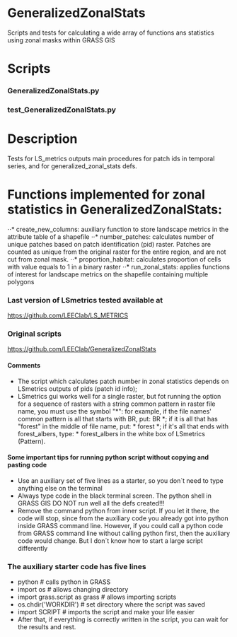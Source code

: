 # GeneralizedZonalStats
Scripts and tests for calculating a wide array of functions ans statistics using zonal masks within GRASS GIS
# Scripts


### GeneralizedZonalStats.py

### test_GeneralizedZonalStats.py

# Description 
Tests for LS_metrics outputs main procedures for patch ids in temporal series, and for generalized_zonal_stats defs.

# Functions implemented for zonal statistics in GeneralizedZonalStats:
⋅⋅* create_new_columns: auxiliary function to store landscape metrics in the attribute table of a shapefile
⋅⋅* number_patches: calculates number of unique patches based on patch identification (pid) raster. Patches are counted as unique from the original raster for the entire region, and are not cut from zonal mask.
⋅⋅* proportion_habitat: calculates proportion of cells with value equals to 1 in a binary raster
⋅⋅* run_zonal_stats: applies functions of interest for landscape metrics on the shapefile containing multiple polygons 

### Last version of LSmetrics tested available at
https://github.com/LEEClab/LS_METRICS

### Original scripts
https://github.com/LEEClab/GeneralizedZonalStats

#### Comments

- The script which calculates patch number in zonal statistics depends on LSmetrics outputs of pids (patch id info); 
- LSmetrics gui works well for a single raster, but fot running the option for a sequence of rasters with a string common pattern in raster file name, you must use the symbol "*": 
for example, if the file names' common pattern is all that starts with BR, put: BR *;
if it is all that has "forest" in the middle of file name, put: * forest *;
if it's all that ends with forest_albers, type: * forest_albers in the white box of LSmetrics (Pattern).

#### Some important tips for running python script without copying and pasting code

- Use an auxiliary set of five lines as a starter, so you don´t need to type anything else on the terminal
- Always type code in the black terminal screen. The python shell in GRASS GIS DO NOT run well all the defs created!!!
- Remove the command python from inner script. If you let it there, the code will stop, since from the auxiliary code you already got into python inside GRASS command line. However, if you could call a python code from GRASS command line without calling python first, then the auxiliary code would change. But I don´t know how to start a large script differently

### The auxiliary starter code has five lines

- python # calls python in GRASS 
- import os # allows changing directory
- import grass.script as grass # allows importing scripts
- os.chdir('WORKDIR') # set directory where the script was saved
- import SCRIPT # imports the script and make your life easier
- After that, if everything is correctly written in the script, you can wait for the results and rest.

